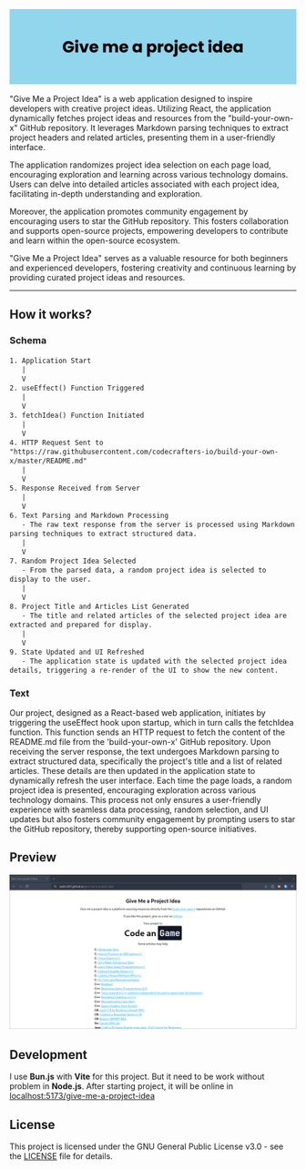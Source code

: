 <p align="center">
    <img src="./public/banner.png" />
</p>

"Give Me a Project Idea" is a web application designed to inspire developers with creative project ideas. Utilizing React, the application dynamically fetches project ideas and resources from the "build-your-own-x" GitHub repository. It leverages Markdown parsing techniques to extract project headers and related articles, presenting them in a user-friendly interface.

The application randomizes project idea selection on each page load, encouraging exploration and learning across various technology domains. Users can delve into detailed articles associated with each project idea, facilitating in-depth understanding and exploration.

Moreover, the application promotes community engagement by encouraging users to star the GitHub repository. This fosters collaboration and supports open-source projects, empowering developers to contribute and learn within the open-source ecosystem.

"Give Me a Project Idea" serves as a valuable resource for both beginners and experienced developers, fostering creativity and continuous learning by providing curated project ideas and resources.

---

## How it works?

### Schema

```
1. Application Start
   |
   V
2. useEffect() Function Triggered
   |
   V
3. fetchIdea() Function Initiated
   |
   V
4. HTTP Request Sent to "https://raw.githubusercontent.com/codecrafters-io/build-your-own-x/master/README.md"
   |
   V
5. Response Received from Server
   |
   V
6. Text Parsing and Markdown Processing
   - The raw text response from the server is processed using Markdown parsing techniques to extract structured data.
   |
   V
7. Random Project Idea Selected
   - From the parsed data, a random project idea is selected to display to the user.
   |
   V
8. Project Title and Articles List Generated
   - The title and related articles of the selected project idea are extracted and prepared for display.
   |
   V
9. State Updated and UI Refreshed
   - The application state is updated with the selected project idea details, triggering a re-render of the UI to show the new content.
```

### Text

Our project, designed as a React-based web application, initiates by triggering the useEffect hook upon startup, which in turn calls the fetchIdea function. This function sends an HTTP request to fetch the content of the README.md file from the 'build-your-own-x' GitHub repository. Upon receiving the server response, the text undergoes Markdown parsing to extract structured data, specifically the project's title and a list of related articles. These details are then updated in the application state to dynamically refresh the user interface. Each time the page loads, a random project idea is presented, encouraging exploration across various technology domains. This process not only ensures a user-friendly experience with seamless data processing, random selection, and UI updates but also fosters community engagement by prompting users to star the GitHub repository, thereby supporting open-source initiatives.

## Preview

![Preview](./public/preview.png)

## Development

I use **Bun.js** with **Vite** for this project. But it need to be work without problem in **Node.js**. After starting project, it will be online in [localhost:5173/give-me-a-project-idea](http://localhost:5173/give-me-a-project-idea)

## License

This project is licensed under the GNU General Public License v3.0 - see the [LICENSE](./LICENSE) file for details.

